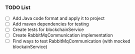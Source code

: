 ### TODO List

- [ ] Add Java code format and apply it to project
- [ ] Add maven dependencies for testing 
- [ ] Create tests for blockchainService
- [ ] Create RabbitMqCommunication implementation
- [ ] Find ways to test RabbitMqCommunication (with mocked blockainService)

